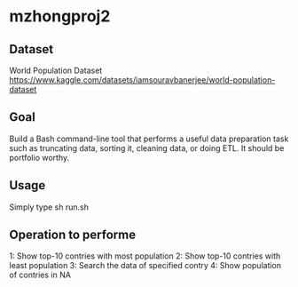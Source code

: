 # mzhongproj2

## Dataset
World Population Dataset
https://www.kaggle.com/datasets/iamsouravbanerjee/world-population-dataset

## Goal
Build a Bash command-line tool that performs a useful data preparation task such as truncating data, sorting it, cleaning data, or doing ETL. It should be portfolio worthy.

## Usage
Simply type sh run.sh

## Operation to performe
1: Show top-10 contries with most population
2: Show top-10 contries with least population
3: Search the data of specified contry
4: Show population of contries in NA